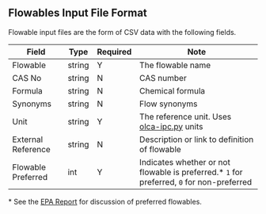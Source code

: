 ## Flowables Input File Format

Flowable input files are the form of CSV data with the following fields.

 Field | Type | Required |  Note |
----------- |  ---- | ---------| -----  |
 Flowable | string | Y | The flowable name |
 CAS No | string | N | CAS number |
 Formula | string | N | Chemical formula |
 Synonyms | string | N | Flow synonyms |
 Unit | string | Y  | The reference unit. Uses [olca-ipc.py](https://github.com/GreenDelta/olca-ipc.py) units |
 External Reference | string | N | Description or link to definition of flowable |
 Flowable Preferred | int | Y | Indicates whether or not flowable is preferred.* `1` for preferred, `0` for non-preferred |

\* See the [EPA Report](https://cfpub.epa.gov/si/si_public_search_results.cfm?simpleSearch=0&showCriteria=2&searchAll=elementary+flows&TIMSType=Published+Report&dateBeginPublishedPresented=07%2F31%2F2019)
 for discussion of preferred flowables.